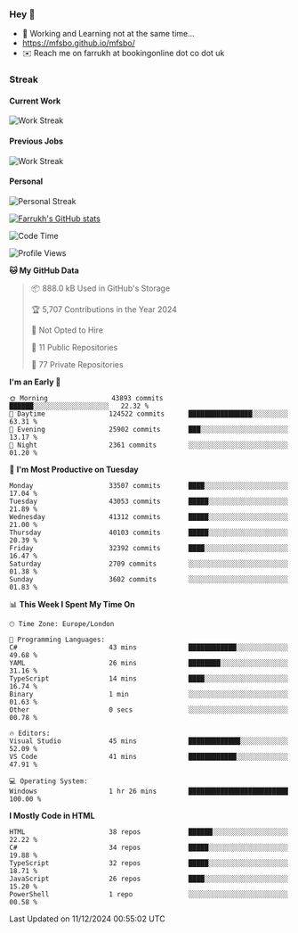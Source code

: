 ### Hey 👋

- 🏃 Working and Learning not at the same time...
- https://mfsbo.github.io/mfsbo/
- ✉️ Reach me on farrukh at bookingonline dot co dot uk

### Streak
#### Current Work
![Work Streak](https://streak-stats.demolab.com/?user=mfsbo)
#### Previous Jobs
![Work Streak](https://streak-stats.demolab.com/?user=farrukhcw)
#### Personal
![Personal Streak](https://streak-stats.demolab.com/?user=farrukhsubhani)

[![Farrukh's GitHub stats](https://github-readme-stats.vercel.app/api?username=mfsbo&hide=stars&count_private=true)](https://github.com/mfsbo/)

<!--START_SECTION:waka-->
![Code Time](http://img.shields.io/badge/Code%20Time-889%20hrs%2029%20mins-blue)

![Profile Views](http://img.shields.io/badge/Profile%20Views-0-blue)

**🐱 My GitHub Data** 

> 📦 888.0 kB Used in GitHub's Storage 
 > 
> 🏆 5,707 Contributions in the Year 2024
 > 
> 🚫 Not Opted to Hire
 > 
> 📜 11 Public Repositories 
 > 
> 🔑 77 Private Repositories 
 > 
**I'm an Early 🐤** 

```text
🌞 Morning                43893 commits       ██████░░░░░░░░░░░░░░░░░░░   22.32 % 
🌆 Daytime                124522 commits      ████████████████░░░░░░░░░   63.31 % 
🌃 Evening                25902 commits       ███░░░░░░░░░░░░░░░░░░░░░░   13.17 % 
🌙 Night                  2361 commits        ░░░░░░░░░░░░░░░░░░░░░░░░░   01.20 % 
```
📅 **I'm Most Productive on Tuesday** 

```text
Monday                   33507 commits       ████░░░░░░░░░░░░░░░░░░░░░   17.04 % 
Tuesday                  43053 commits       █████░░░░░░░░░░░░░░░░░░░░   21.89 % 
Wednesday                41312 commits       █████░░░░░░░░░░░░░░░░░░░░   21.00 % 
Thursday                 40103 commits       █████░░░░░░░░░░░░░░░░░░░░   20.39 % 
Friday                   32392 commits       ████░░░░░░░░░░░░░░░░░░░░░   16.47 % 
Saturday                 2709 commits        ░░░░░░░░░░░░░░░░░░░░░░░░░   01.38 % 
Sunday                   3602 commits        ░░░░░░░░░░░░░░░░░░░░░░░░░   01.83 % 
```


📊 **This Week I Spent My Time On** 

```text
🕑︎ Time Zone: Europe/London

💬 Programming Languages: 
C#                       43 mins             ████████████░░░░░░░░░░░░░   49.68 % 
YAML                     26 mins             ████████░░░░░░░░░░░░░░░░░   31.16 % 
TypeScript               14 mins             ████░░░░░░░░░░░░░░░░░░░░░   16.74 % 
Binary                   1 min               ░░░░░░░░░░░░░░░░░░░░░░░░░   01.63 % 
Other                    0 secs              ░░░░░░░░░░░░░░░░░░░░░░░░░   00.78 % 

🔥 Editors: 
Visual Studio            45 mins             █████████████░░░░░░░░░░░░   52.09 % 
VS Code                  41 mins             ████████████░░░░░░░░░░░░░   47.91 % 

💻 Operating System: 
Windows                  1 hr 26 mins        █████████████████████████   100.00 % 
```

**I Mostly Code in HTML** 

```text
HTML                     38 repos            ██████░░░░░░░░░░░░░░░░░░░   22.22 % 
C#                       34 repos            █████░░░░░░░░░░░░░░░░░░░░   19.88 % 
TypeScript               32 repos            █████░░░░░░░░░░░░░░░░░░░░   18.71 % 
JavaScript               26 repos            ████░░░░░░░░░░░░░░░░░░░░░   15.20 % 
PowerShell               1 repo              ░░░░░░░░░░░░░░░░░░░░░░░░░   00.58 % 
```




 Last Updated on 11/12/2024 00:55:02 UTC
<!--END_SECTION:waka-->
<!--
**mfsbo/mfsbo** is a ✨ _special_ ✨ repository because its `README.md` (this file) appears on your GitHub profile.

Here are some ideas to get you started:

- 🔭 I’m currently working on ...
- 🌱 I’m currently learning ...
- 👯 I’m looking to collaborate on ...
- 🤔 I’m looking for help with ...
- 💬 Ask me about ...
- 📫 How to reach me: ...
- 😄 Pronouns: ...
- ⚡ Fun fact: ...
-->
